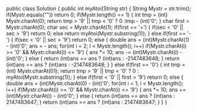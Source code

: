 public class Solution {
    public int myAtoi(String str) {
        String Mystr = str.trim();
        if(Mystr.equals(""))
            return 0;
        if(Mystr.length() == 1) {
            int tmp = (int) Mystr.charAt(0);
            return tmp > '9' || tmp < '0' ? 0 :tmp - (int)'0';
        }
        char first = Mystr.charAt(0);
        char sec = Mystr.charAt(1);
        if(first == '+') {
            if(sec < '0' || sec > '9')
                return 0;
            else 
                return myAtoi(Mystr.substring(1));
        }
        else if(first == '-') {
            if(sec < '0' || sec > '9')
                return 0;
            else {
                double ans = (int)Mystr.charAt(1) - (int)'0';
                ans = - ans;
                for(int i = 2; i < Mystr.length(); i++)
                    if(Mystr.charAt(i) >= '0' && Mystr.charAt(i) <= '9') {
                        ans *= 10;
                        ans -= (int)Mystr.charAt(i) - (int)'0';
                    } else {
                        return (int)ans == ans ? (int)ans : -2147483648;
                    }
                return (int)ans == ans ? (int)ans : -2147483648;
            }
        } else if(first == '0') {
            int tmp = (int) Mystr.charAt(01);
            return tmp > '9' || tmp < '0' ? 0 : myAtoi(Mystr.substring(1));
        }
        else if(first < '0' || first > '9')
            return 0;
        else {
            double ans = (int)Mystr.charAt(0) - (int)'0';
            for(int i = 1; i < Mystr.length(); i++)
                if(Mystr.charAt(i) >= '0' && Mystr.charAt(i) <= '9') {
                    ans *= 10;
                    ans += (int)Mystr.charAt(i) - (int)'0';
                } else {
                    return (int)ans == ans ? (int)ans : 2147483647;
                }
            return (int)ans == ans ? (int)ans : 2147483647;
        }
    }
}
